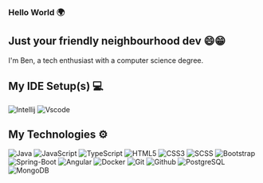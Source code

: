 ### Hello World 🌍

<!--
**Bemo7/Bemo7** is a ✨ _special_ ✨ repository because its `README.md` (this file) appears on your GitHub profile.

Here are some ideas to get you started:

- 🔭 I’m currently working on ...
- 🌱 I’m currently learning ...
- 👯 I’m looking to collaborate on ...
- 🤔 I’m looking for help with ...
- 💬 Ask me about ...
- 📫 How to reach me: ...
- 😄 Pronouns: ...
- ⚡ Fun fact: ...
-->

## Just your friendly neighbourhood dev 😄😁
I'm Ben, a tech enthusiast with a computer science degree.

## My IDE Setup(s) 💻
![Intellij](https://img.shields.io/badge/Intellij-50068c?style=flat-square)
![Vscode](https://img.shields.io/badge/Vscode-blue?style=flat-square&logo)

## My Technologies ⚙️
![Java](https://img.shields.io/badge/Java-d90202?style=plastic)
![JavaScript](https://img.shields.io/badge/JavaScript-737302?style=plastic&logo=javascript)
![TypeScript](https://img.shields.io/badge/TypeScript-021773?style=plastic&logo=typescript)
![HTML5](https://img.shields.io/badge/HTML5-752813?style=plastic&logo=html5)
![CSS3](https://img.shields.io/badge/CSS3-3d1d5c?style=plastic&logo=css)
![SCSS](https://img.shields.io/badge/SCSS-854263?style=plastic&logo=sass)
![Bootstrap](https://img.shields.io/badge/Bootstrap-2e1e45?style=plastic&logo=bootstrap)
![Spring-Boot](https://img.shields.io/badge/Spring%E2%80%93Boot-027313?style=plastic&logo=springboot)
![Angular](https://img.shields.io/badge/Angular-c302c9?style=plastic&logo=angular)
![Docker](https://img.shields.io/badge/Docker-023173?style=plastic&logo=docker)
![Git](https://img.shields.io/badge/Git-black?style=plastic&logo=git)
![Github](https://img.shields.io/badge/Github-black?style=plastic&logo=github)
![PostgreSQL](https://img.shields.io/badge/PostgreSQL-white?style=plastic&logo=postgresql)
![MongoDB](https://img.shields.io/badge/MongoDB-black?style=plastic&logo=mongodb)
